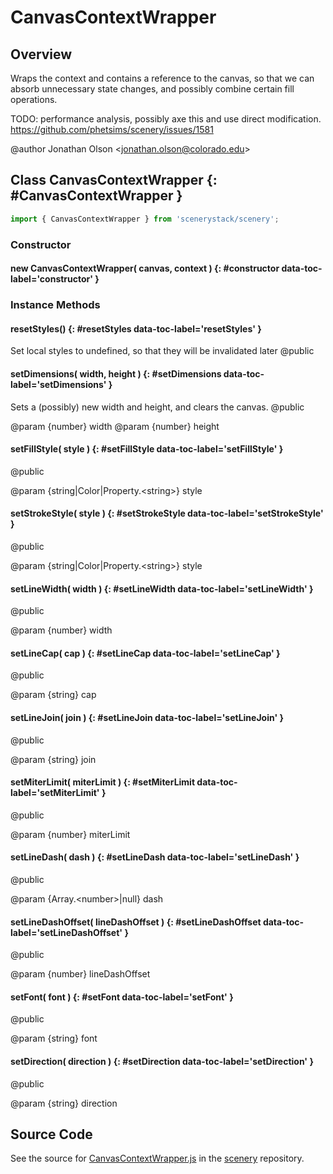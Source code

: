 # CanvasContextWrapper

## Overview

Wraps the context and contains a reference to the canvas, so that we can absorb unnecessary state changes,
and possibly combine certain fill operations.

TODO: performance analysis, possibly axe this and use direct modification. https://github.com/phetsims/scenery/issues/1581

@author Jonathan Olson &lt;jonathan.olson@colorado.edu&gt;

## Class CanvasContextWrapper {: #CanvasContextWrapper }


```js
import { CanvasContextWrapper } from 'scenerystack/scenery';
```
### Constructor

#### new CanvasContextWrapper( canvas, context ) {: #constructor data-toc-label='constructor' }

### Instance Methods

#### resetStyles() {: #resetStyles data-toc-label='resetStyles' }

Set local styles to undefined, so that they will be invalidated later
@public

#### setDimensions( width, height ) {: #setDimensions data-toc-label='setDimensions' }

Sets a (possibly) new width and height, and clears the canvas.
@public

@param {number} width
@param {number} height

#### setFillStyle( style ) {: #setFillStyle data-toc-label='setFillStyle' }

@public

@param {string|Color|Property.&lt;string&gt;} style

#### setStrokeStyle( style ) {: #setStrokeStyle data-toc-label='setStrokeStyle' }

@public

@param {string|Color|Property.&lt;string&gt;} style

#### setLineWidth( width ) {: #setLineWidth data-toc-label='setLineWidth' }

@public

@param {number} width

#### setLineCap( cap ) {: #setLineCap data-toc-label='setLineCap' }

@public

@param {string} cap

#### setLineJoin( join ) {: #setLineJoin data-toc-label='setLineJoin' }

@public

@param {string} join

#### setMiterLimit( miterLimit ) {: #setMiterLimit data-toc-label='setMiterLimit' }

@public

@param {number} miterLimit

#### setLineDash( dash ) {: #setLineDash data-toc-label='setLineDash' }

@public

@param {Array.&lt;number&gt;|null} dash

#### setLineDashOffset( lineDashOffset ) {: #setLineDashOffset data-toc-label='setLineDashOffset' }

@public

@param {number} lineDashOffset

#### setFont( font ) {: #setFont data-toc-label='setFont' }

@public

@param {string} font

#### setDirection( direction ) {: #setDirection data-toc-label='setDirection' }

@public

@param {string} direction



## Source Code

See the source for [CanvasContextWrapper.js](https://github.com/phetsims/scenery/blob/main/js/util/CanvasContextWrapper.js) in the [scenery](https://github.com/phetsims/scenery) repository.
